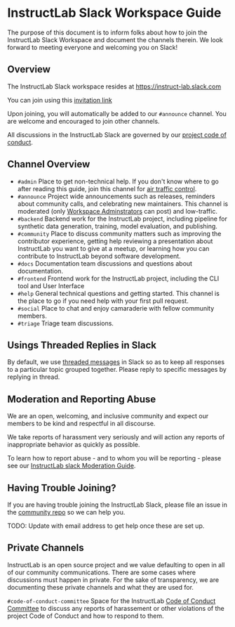 # InstructLab Slack Workspace Guide

The purpose of this document is to inform folks about how to join the InstructLab Slack Workspace and document the channels therein. We look forward to 
meeting everyone and welcoming you on Slack!

## Overview

The InstructLab Slack workspace resides at https://instruct-lab.slack.com

You can join using this [invitation link](https://join.slack.com/t/instruct-lab/shared_invite/zt-2ginke0oz-SxvNYZCqBTDy5wzAi9WRlA)

Upon joining, you will automatically be added to our <code>#announce</code> channel. You are welcome and encouraged to join other channels.

All discussions in the InstructLab Slack are governed by our [project code of conduct](https://github.com/instructlab/community/blob/main/CODE_OF_CONDUCT.md).

## Channel Overview

- <code>#admin</code> Place to get non-technical help. If you don't know where to go after reading this guide, join this channel for [air traffic control](https://en.wikipedia.org/wiki/Air_traffic_control).
- <code>#announce</code> Project wide announcements such as releases, reminders about community calls, and celebrating new maintainers. This channel is moderated (only [Workspace Adminstrators](https://github.com/instructlab/community/blob/main/InstructLabSlackModerationGuide.md#workspace-administrators) can post) and low-traffic.
- <code>#backend</code> Backend work for the InstructLab project, including pipeline for synthetic data generation, training, model evaluation, and publishing.
- <code>#community</code> Place to discuss community matters such as improving the contributor experience, getting help reviewing a presentation about InstructLab you want to give at a meetup, or learning how you can contribute to InstructLab beyond software development.
- <code>#docs</code> Documentation team discussions and questions about documentation.
- <code>#frontend</code> Frontend work for the InstructLab project, including the CLI tool and User Interface
- <code>#help</code> General technical questions and getting started. This channel is the place to go if you need help with your first pull request.
- <code>#social</code> Place to chat and enjoy camaraderie with fellow community members.
- <code>#triage</code> Triage team discussions.

## Usings Threaded Replies in Slack

By default, we use [threaded messages](https://slack.com/help/articles/115000769927-Use-threads-to-organize-discussions) in Slack so as to keep all responses to a particular topic grouped together. Please reply to specific messages by replying in thread.

## Moderation and Reporting Abuse

We are an open, welcoming, and inclusive community and expect our members to be kind and respectful in all discourse.

We take reports of harassment very seriously and will action any reports of inappropriate behavior as quickly as possible.

To learn how to report abuse - and to whom you will be reporting - please see our [InstructLab slack Moderation Guide](https://github.com/instructlab/community/blob/main/InstructLabSlackModerationGuide.md).

## Having Trouble Joining?

If you are having trouble joining the InstructLab Slack, please file an issue in the [community repo](https://github.com/instructlab/community/issues) so we can help you. 

TODO: Update with email address to get help once these are set up.

## Private Channels

InstructLab is an open source project and we value defaulting to open in all of our community communications. There are some cases where discussions must happen in private. For the sake of transparency, we are documenting these private channels and what they are used for.

<code>#code-of-conduct-committee</code> Space for the InstructLab [Code of Conduct Committee](https://github.com/instructlab/community/blob/main/COCC.md) to discuss any reports of harassement or other violations of the project Code of Conduct and how to respond to them. 
  
